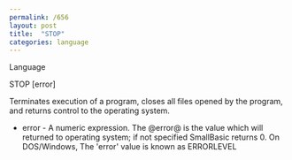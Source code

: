 ```yaml
---
permalink: /656
layout: post
title:  "STOP"
categories: language
---
```

Language

STOP [error]

Terminates execution of a program, closes all files opened by the program, and returns control to the operating system.


* error - A numeric expression.
The @error@ is the value which will returned to operating system; if not specified SmallBasic returns 0.
On DOS/Windows, The 'error' value is known as ERRORLEVEL

